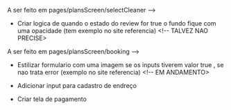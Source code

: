 A ser feito em pages/plansScreen/selectCleaner -->

- Criar logica de quando o estado do review for true o fundo fique com uma opacidade (tem exemplo no site referencia) <!-- TALVEZ NAO PRECISE>

A ser feito em pages/plansScreen/booking -->

- Estilizar formulario com uma imagem se os inputs tiverem valor true , se nao trata error (exemplo no site referencia) <!-- EM ANDAMENTO>

- Adicionar input para cadastro de endreço

- Criar tela de pagamento 
